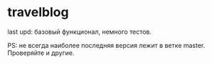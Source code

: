 # travelblog

last upd: базовый функционал, немного тестов.

PS: не всегда наиболее последняя версия лежит в ветке master. Проверяйте и другие.
